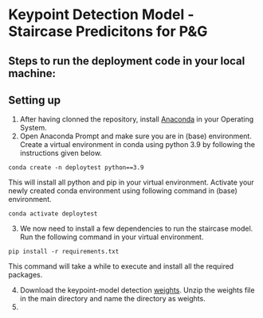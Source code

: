 # Keypoint Detection Model - Staircase Predicitons for P&G

## Steps to run the deployment code in your local machine:

## Setting up
1. After having clonned the repository, install [Anaconda](https://www.anaconda.com/products/individual) in your Operating System.
2. Open Anaconda Prompt and make sure you are in (base) environment. Create a virtual environment in conda using python 3.9 by following the instructions given below.
```
conda create -n deploytest python==3.9
```
This will install all python and pip in your virtual environment. Activate your newly created conda environment using following command in (base) environment.

```
conda activate deploytest
```

3. We now need to install a few dependencies to run the staircase model. Run the following command in your virtual environment.

```
pip install -r requirements.txt
```
This command will take a while to execute and install all the required packages.

4. Download the keypoint-model detection [weights](). Unzip the weights file in the main directory and name the directory as weights.
5. 


